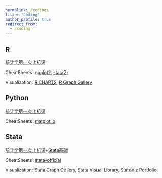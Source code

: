 ```yaml
---
permalink: /coding/
title: "Coding"
author_profile: true
redirect_from: 
  - /coding
---
```


## R

[统计学第一次上机课](http://xishanyu2.github.io/files/统计学（R实现）.pdf)

CheatSheets: [ggplot2](http://xishanyu2.github.io/files/ggplot2-CheatSheet.pdf), [stata2r](http://xishanyu2.github.io/files/stata2r-CheatSheet.pdf)

Visualization: [R CHARTS](https://r-charts.com/), [R Graph Gallery](https://r-graph-gallery.com/)

## Python

[统计学第一次上机课](http://xishanyu2.github.io/files/统计学（Python实现）.pdf)

CheatSheets: [matplotlib](http://xishanyu2.github.io/files/matplotlib-CheatSheet.pdf)

## Stata

[统计学第一次上机课](http://xishanyu2.github.io/files/统计学（Stata实现）.pdf)+[Stata基础](http://xishanyu2.github.io/files/Stata入门教程：从0到1.pdf)

CheatSheets: [stata-official](https://www.stata.com/flyers/statacheatsheets.pdf)

Visualization: [Stata Graph Gallery](https://surveydesign.com.au/stata/graphs.html), [Stata Visual Library](https://worldbank.github.io/stata-visual-library/), [StataViz Portfolio](https://asjadnaqvi.github.io/stata-portfolio/)
